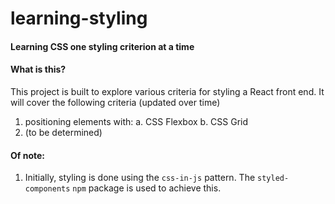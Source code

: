 # learning-styling
#### Learning CSS one styling criterion at a time

#### What is this?
This project is built to explore various criteria for styling a React front end.
It will cover the following criteria (updated over time)
1. positioning elements with:
  a. CSS Flexbox
  b. CSS Grid
2. (to be determined)

#### Of note:
1. Initially, styling is done using the `css-in-js` pattern. The `styled-components` `npm` package is used to achieve this.
